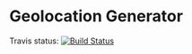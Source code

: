 # Geolocation Generator

Travis status: [![Build Status](https://travis-ci.com/harfmuf/geolocation-generator.svg?branch=master)](https://travis-ci.com/harfmuf/geolocation-generator)